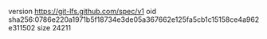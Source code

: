 version https://git-lfs.github.com/spec/v1
oid sha256:0786e220a1971b5f18734e3de05a367662e125fa5cb1c15158ce4a962e311502
size 24211
